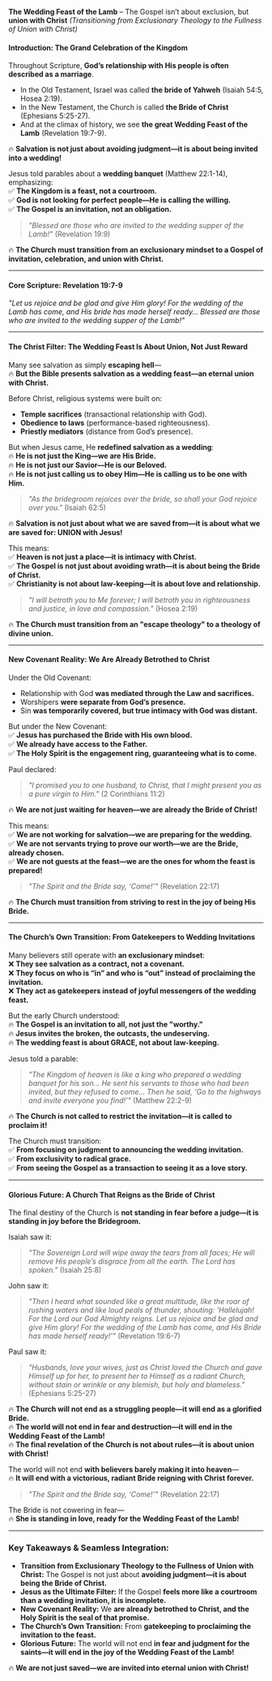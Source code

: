 **The Wedding Feast of the Lamb** – The Gospel isn’t about exclusion, but **union with Christ**
_(Transitioning from Exclusionary Theology to the Fullness of Union with Christ)_

#### **Introduction: The Grand Celebration of the Kingdom**

Throughout Scripture, **God’s relationship with His people is often described as a marriage**.

- In the Old Testament, Israel was called **the bride of Yahweh** (Isaiah 54:5, Hosea 2:19).
- In the New Testament, the Church is called **the Bride of Christ** (Ephesians 5:25-27).
- And at the climax of history, we see **the great Wedding Feast of the Lamb** (Revelation 19:7-9).

🔥 **Salvation is not just about avoiding judgment—it is about being invited into a wedding!**

Jesus told parables about a **wedding banquet** (Matthew 22:1-14), emphasizing:  
✅ **The Kingdom is a feast, not a courtroom.**  
✅ **God is not looking for perfect people—He is calling the willing.**  
✅ **The Gospel is an invitation, not an obligation.**

> _"Blessed are those who are invited to the wedding supper of the Lamb!"_ (Revelation 19:9)

🔥 **The Church must transition from an exclusionary mindset to a Gospel of invitation, celebration, and union with Christ.**

---

#### **Core Scripture: Revelation 19:7-9**

_"Let us rejoice and be glad and give Him glory! For the wedding of the Lamb has come, and His bride has made herself ready… Blessed are those who are invited to the wedding supper of the Lamb!"_

---

#### **The Christ Filter: The Wedding Feast Is About Union, Not Just Reward**

Many see salvation as simply **escaping hell**—  
🔥 **But the Bible presents salvation as a wedding feast—an eternal union with Christ.**

Before Christ, religious systems were built on:

- **Temple sacrifices** (transactional relationship with God).
- **Obedience to laws** (performance-based righteousness).
- **Priestly mediators** (distance from God’s presence).

But when Jesus came, He **redefined salvation as a wedding**:  
🔥 **He is not just the King—we are His Bride.**  
🔥 **He is not just our Savior—He is our Beloved.**  
🔥 **He is not just calling us to obey Him—He is calling us to be one with Him.**

> _"As the bridegroom rejoices over the bride, so shall your God rejoice over you."_ (Isaiah 62:5)

🔥 **Salvation is not just about what we are saved from—it is about what we are saved for: UNION with Jesus!**

This means:  
✅ **Heaven is not just a place—it is intimacy with Christ.**  
✅ **The Gospel is not just about avoiding wrath—it is about being the Bride of Christ.**  
✅ **Christianity is not about law-keeping—it is about love and relationship.**

> _"I will betroth you to Me forever; I will betroth you in righteousness and justice, in love and compassion."_ (Hosea 2:19)

🔥 **The Church must transition from an "escape theology" to a theology of divine union.**

---

#### **New Covenant Reality: We Are Already Betrothed to Christ**

Under the Old Covenant:

- Relationship with God **was mediated through the Law and sacrifices.**
- Worshipers **were separate from God’s presence.**
- Sin **was temporarily covered, but true intimacy with God was distant.**

But under the New Covenant:  
✅ **Jesus has purchased the Bride with His own blood.**  
✅ **We already have access to the Father.**  
✅ **The Holy Spirit is the engagement ring, guaranteeing what is to come.**

Paul declared:

> _"I promised you to one husband, to Christ, that I might present you as a pure virgin to Him."_ (2 Corinthians 11:2)

🔥 **We are not just waiting for heaven—we are already the Bride of Christ!**

This means:  
✅ **We are not working for salvation—we are preparing for the wedding.**  
✅ **We are not servants trying to prove our worth—we are the Bride, already chosen.**  
✅ **We are not guests at the feast—we are the ones for whom the feast is prepared!**

> _"The Spirit and the Bride say, ‘Come!’"_ (Revelation 22:17)

🔥 **The Church must transition from striving to rest in the joy of being His Bride.**

---

#### **The Church’s Own Transition: From Gatekeepers to Wedding Invitations**

Many believers still operate with **an exclusionary mindset**:  
❌ **They see salvation as a contract, not a covenant.**  
❌ **They focus on who is “in” and who is “out” instead of proclaiming the invitation.**  
❌ **They act as gatekeepers instead of joyful messengers of the wedding feast.**

But the early Church understood:  
🔥 **The Gospel is an invitation to all, not just the "worthy."**  
🔥 **Jesus invites the broken, the outcasts, the undeserving.**  
🔥 **The wedding feast is about GRACE, not about law-keeping.**

Jesus told a parable:

> _"The Kingdom of heaven is like a king who prepared a wedding banquet for his son… He sent his servants to those who had been invited, but they refused to come… Then he said, ‘Go to the highways and invite everyone you find!’"_ (Matthew 22:2-9)

🔥 **The Church is not called to restrict the invitation—it is called to proclaim it!**

The Church must transition:  
✅ **From focusing on judgment to announcing the wedding invitation.**  
✅ **From exclusivity to radical grace.**  
✅ **From seeing the Gospel as a transaction to seeing it as a love story.**

---

#### **Glorious Future: A Church That Reigns as the Bride of Christ**

The final destiny of the Church is **not standing in fear before a judge—it is standing in joy before the Bridegroom.**

Isaiah saw it:

> _"The Sovereign Lord will wipe away the tears from all faces; He will remove His people’s disgrace from all the earth. The Lord has spoken."_ (Isaiah 25:8)

John saw it:

> _"Then I heard what sounded like a great multitude, like the roar of rushing waters and like loud peals of thunder, shouting: 'Hallelujah! For the Lord our God Almighty reigns. Let us rejoice and be glad and give Him glory! For the wedding of the Lamb has come, and His Bride has made herself ready!'"_ (Revelation 19:6-7)

Paul saw it:

> _"Husbands, love your wives, just as Christ loved the Church and gave Himself up for her, to present her to Himself as a radiant Church, without stain or wrinkle or any blemish, but holy and blameless."_ (Ephesians 5:25-27)

🔥 **The Church will not end as a struggling people—it will end as a glorified Bride.**  
🔥 **The world will not end in fear and destruction—it will end in the Wedding Feast of the Lamb!**  
🔥 **The final revelation of the Church is not about rules—it is about union with Christ!**

The world will not end **with believers barely making it into heaven**—  
🔥 **It will end with a victorious, radiant Bride reigning with Christ forever.**

> _"The Spirit and the Bride say, ‘Come!’"_ (Revelation 22:17)

The Bride is not cowering in fear—  
🔥 **She is standing in love, ready for the Wedding Feast of the Lamb!**

---

### **Key Takeaways & Seamless Integration:**

- **Transition from Exclusionary Theology to the Fullness of Union with Christ:** The Gospel is not just about **avoiding judgment—it is about being the Bride of Christ.**
- **Jesus as the Ultimate Filter:** If the Gospel **feels more like a courtroom than a wedding invitation, it is incomplete.**
- **New Covenant Reality:** We **are already betrothed to Christ, and the Holy Spirit is the seal of that promise.**
- **The Church’s Own Transition:** From **gatekeeping to proclaiming the invitation to the feast.**
- **Glorious Future:** The world will not end **in fear and judgment for the saints—it will end in the joy of the Wedding Feast of the Lamb!**

🔥 **We are not just saved—we are invited into eternal union with Christ!**